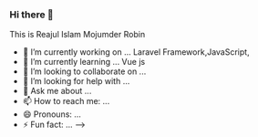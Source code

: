 ### Hi there 👋


This is Reajul Islam Mojumder Robin

- 🔭 I’m currently working on ... Laravel Framework,JavaScript,
- 🌱 I’m currently learning ... Vue js
- 👯 I’m looking to collaborate on ...
- 🤔 I’m looking for help with ...
- 💬 Ask me about ...
- 📫 How to reach me: ...
- 😄 Pronouns: ...
- ⚡ Fun fact: ...
-->
